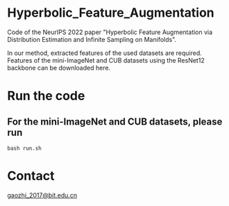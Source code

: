 # Hyperbolic_Feature_Augmentation
Code of the NeurIPS 2022 paper "Hyperbolic Feature Augmentation via Distribution Estimation and Infinite Sampling on Manifolds".

In our method, extracted features of the used datasets are required. Features of the mini-ImageNet and CUB datasets using the ResNet12 backbone can be downloaded here.



# Run the code
For the mini-ImageNet and CUB datasets, please run
-------
```
bash run.sh
```

# Contact
gaozhi_2017@bit.edu.cn
